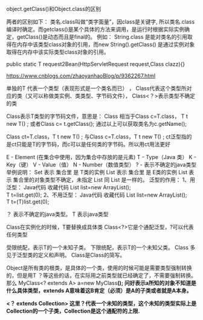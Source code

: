 object.getClass()和Object.class的区别

两者的区别如下：
类名.class叫做“类字面量”，因class是关键字, 所以类名.class编译时确定。而getclass()是某个具体的方法来调用，是运行时根据实际实例确定，getClass()是动态而且是final的。
例如：
String.class 是能对类名的引用取得在内存中该类型class对象的引用，而new String().getClass() 是通过实例对象取得在内存中该实际类型class对象的引用。


public static <T> T request2Bean(HttpServletRequest request,Class<T> clazz){}

https://www.cnblogs.com/zhaoyanhaoBlog/p/9362267.html

单独的T 代表一个类型（表现形式是一个类名而已） ，
Class<T>代表这个类型所对应的类（又可以称做类实例、类类型、字节码文件）， 
Class<？>表示类型不确定的类

Class<T>表示T类型的字节码文件，意思是：
Class<T> 相当于Class<T> c=T.class，
T  t  new T() ;
或者Class<T> c= t.getClass();
通过以上可以获取类名为c.getName();


Class<T> ct=T.class，T  t  new T() ; 与Class c=T.class，T  t  new T() ;
ct泛型指的是ct只能是T的字节码，而c可以是任何类的字节码。所以用ct用法更好

E - Element (在集合中使用，因为集合中存放的是元素)
T - Type（Java 类）
K - Key（键）
V - Value（值）
N - Number（数值类型）
? -  表示不确定的java类型
举例说明：
Set<T> 表示 集合里 是   T类的实例
List<E> 表示  集合里 是  E类的实例
List<?> 表示 集合里的对象类型不确定，未指定 
List 同 List<?> 是一样的。
泛型的作用： 1、用泛型：
Java代码  收藏代码
List<T> list=new ArrayList<T>();  
T t=list.get(0);  2、不用泛型：
Java代码  收藏代码
List  list=new ArrayList();  
T t=(T)list.get(0); 


？ 表示不确定的java类型。
T  表示java类型

Class<T>在实例化的时候，T要替换成具体类
Class<?>它是个通配泛型，?可以代表任何类型
<? extends T>受限统配，表示T的一个未知子类。
<? super T>下限统配，表示T的一个未知父类。
Class<T> 多见于泛型类的定义和声明。
Class<?>是Class<? extends Object>的简写。
Object是所有类的根类，是具体的一个类，使用的时候可能是需要类型强制转换的，但是用T ？等这些的话，在实际用之前类型就已经确定了，不需要强制转换。
那么
MyClass<? extends A> a=new MyClass<B>();
问好表示a所知的对象不知道是什么具体类型，extends A意味着这B肯定（必须）是A的子类或者就是A本身。

<？ extends Collection> 这里？代表一个未知的类型，这个未知的类型实际上是Collection的一个子类，Collection是这个通配符的上限.
